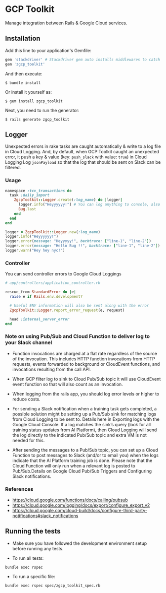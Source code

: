 # GCP Toolkit
Manage integration between Rails & Google Cloud services.

## Installation

Add this line to your application's Gemfile:

```ruby
gem 'stackdriver' # Stackdriver gem auto installs middlewares to catch errors if you are running a Rails app.
gem 'zgcp_toolkit'
```

And then execute:

    $ bundle install

Or install it yourself as:

    $ gem install zgcp_toolkit

Next, you need to run the generator:

    $ rails generate zgcp_toolkit

## Logger

Unexpected errors in rake tasks are caught automatically & write to a log file in Cloud Logging. And, by default, when GCP Toolkit caught an unexpected error, it push a key & value (key: `push_slack` with value: `true`) in Cloud Logging Log `jsonPayload` so that the log that should be sent on Slack can be filtered.

### Usage

```ruby
namespace :tcv_transactions do
  task :daily_import
    ZgcpToolkit::Logger.create(:log_name) do |logger|
      logger.info("Heyyyyyy!") # You can log anything to console, also google cloud logging
      Bug.last
    end
  end
end
```

```ruby
logger = ZgcpToolkit::Logger.new(:log_name)
logger.info("Heyyyyyy!")
logger.error(message: "Heyyyyy!", backtrace: ["line-1", "line-2"])
logger.error(message: "Hello Bug !!", backtrace: ["line-1", "line-2"])
logger.warn("Hey hey nyc!")
```

### Controller

You can send controller errors to Google Cloud Loggings

```ruby
# app/controllers/application_controller.rb

rescue_from StandardError do |e|
  raise e if Rails.env.development?

  # Useful ENV information will also be sent along with the error
  ZgcpToolkit::Logger.report_error_request(e, request)

  head :internal_server_error
end

```

### Note on using Pub/Sub and Cloud Function to deliver log to your Slack channel

- Function invocations are charged at a flat rate regardless of the source of the invocation. This includes HTTP function invocations from HTTP requests, events forwarded to background or CloudEvent functions, and invocations resulting from the call API.

- When GCP filter log to sink to Cloud Pub/Sub topic it will use CloudEvent event function so that will also count as an invocation.

- When logging from the rails app, you should log error levels or higher to reduce costs.

- For sending a Slack notification when a training task gets completed, a possible solution might be setting up a Pub/Sub sink for matching logs from Cloud Logging to be sent to. Details here in Exporting logs with the Google Cloud Console. If a log matches the sink’s query (look for all training status updates from AI Platform), then Cloud Logging will send the log directly to the indicated Pub/Sub topic and extra VM is not needed for this.

- After sending the messages to a Pub/Sub topic, you can set up a Cloud Function to post messages to Slack (and/or to email you) when the logs indicate that the AI Platform training job is done. Please note that the Cloud Function will only run when a relevant log is posted to Pub/Sub.Details on Google Cloud Pub/Sub Triggers and Configuring Slack notifications.

### References
- https://cloud.google.com/functions/docs/calling/pubsub
- https://cloud.google.com/logging/docs/export/configure_export_v2
- https://cloud.google.com/cloud-build/docs/configure-third-party-notifications#slack_notifications

## Running the tests

- Make sure you have followed the development environment setup before running any tests.

- To run all tests:

```
bundle exec rspec
```

- To run a specific file:

```
bundle exec rspec spec/zgcp_toolkit_spec.rb
```